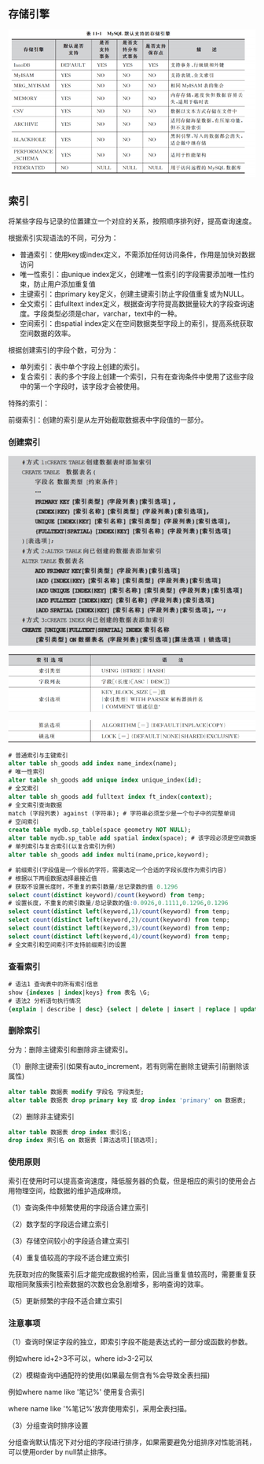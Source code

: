 ## 存储引擎

![image-20220528185423392](https://raw.githubusercontent.com/wqcblog/picgo-image/master/2022/05/20220528_1653735263.png)

## 索引

将某些字段与记录的位置建立一个对应的关系，按照顺序排列好，提高查询速度。

根据索引实现语法的不同，可分为：

- 普通索引：使用key或index定义，不需添加任何访问条件，作用是加快对数据访问
- 唯一性索引：由unique index定义，创建唯一性索引的字段需要添加唯一性约束，防止用户添加重复值
- 主键索引：由primary key定义，创建主键索引防止字段值重复或为NULL。
- 全文索引：由fulltext index定义，根据查询字符提高数据量较大的字段查询速度。字段类型必须是char，varchar，text中的一种。
- 空间索引：由spatial index定义在空间数据类型字段上的索引，提高系统获取空间数据的效率。

根据创建索引的字段个数，可分为：

- 单列索引：表中单个字段上创建的索引。
- 复合索引：表的多个字段上创建一个索引，只有在查询条件中使用了这些字段中的第一个字段时，该字段才会被使用。

特殊的索引：

前缀索引：创建的索引是从左开始截取数据表中字段值的一部分。

### 创建索引

![image-20220528191751105](https://raw.githubusercontent.com/wqcblog/picgo-image/master/2022/05/20220528_1653736671.png)

![image-20220528191805252](https://raw.githubusercontent.com/wqcblog/picgo-image/master/2022/05/20220528_1653736685.png)

![image-20220528191819467](https://raw.githubusercontent.com/wqcblog/picgo-image/master/2022/05/20220528_1653736699.png)

```sql
# 普通索引与主键索引
alter table sh_goods add index name_index(name);
# 唯一性索引
alter table sh_goods add unique index unique_index(id);
# 全文索引
alter table sh_goods add fulltext index ft_index(context);
# 全文索引查询数据
match (字段列表) against (字符串); # 字符串必须至少是一个句子中的完整单词
# 空间索引
create table mydb.sp_table(space geometry NOT NULL);
alter table mydb.sp_table add spatial index(space); # 该字段必须是空间数据类型(geometry是具有层次结构的几何空间类型)
# 单列索引与复合索引(以复合索引为例)
alter table sh_goods add index multi(name,price,keyword);
```

```sql
# 前缀索引(字段值是一个很长的字符，需要选定一个合适的字段长度作为索引内容)
# 根据以下两组数据选择最接近值
# 获取不设置长度时，不重复的索引数量/总记录数的值 0.1296
select count(distinct keyword)/count(keyword) from temp;
# 设置长度，不重复的索引数量/总记录数的值:0.0926,0.1111,0.1296,0.1296
select count(distinct left(keyword,1)/count(keyword) from temp;
select count(distinct left(keyword,2)/count(keyword) from temp;
select count(distinct left(keyword,3)/count(keyword) from temp;
select count(distinct left(keyword,4)/count(keyword) from temp;
# 全文索引和空间索引不支持前缀索引的设置
```

### 查看索引

```sql
# 语法1 查询表中的所有索引信息
show {indexes | index|keys} from 表名 \G;
# 语法2 分析语句执行情况
{explain | describe | desc} {select | delete | insert | replace | update} statement;
```

### 删除索引

分为：删除主键索引和删除非主键索引。

（1）删除主键索引(如果有auto_increment，若有则需在删除主键索引前删除该属性)

```sql
alter table 数据表 modify 字段名 字段类型;
alter table 数据表 drop primary key 或 drop index 'primary' on 数据表;
```

（2）删除非主键索引

```sql
alter table 数据表 drop index 索引名;
drop index 索引名 on 数据表 [算法选项][锁选项];
```

### 使用原则

索引在使用时可以提高查询速度，降低服务器的负载，但是相应的索引的使用会占用物理空间，给数据的维护造成麻烦。

（1）查询条件中频繁使用的字段适合建立索引

（2）数字型的字段适合建立索引

（3）存储空间较小的字段适合建立索引

（4）重复值较高的字段不适合建立索引

先获取对应的聚簇索引后才能完成数据的检索，因此当重复值较高时，需要重复获取相同聚簇索引检索数据的次数也会急剧增多，影响查询的效率。

（5）更新频繁的字段不适合建立索引

### 注意事项

（1）查询时保证字段的独立，即索引字段不能是表达式的一部分或函数的参数。

例如where id+2>3不可以，where id>3-2可以

（2）模糊查询中通配符的使用(如果最左侧含有%会导致全表扫描)

例如where name like '笔记%' 使用复合索引 

where name like '%笔记%'放弃使用索引，采用全表扫描。

（3）分组查询时排序设置

分组查询默认情况下对分组的字段进行排序，如果需要避免分组排序对性能消耗，可以使用order by null禁止排序。

